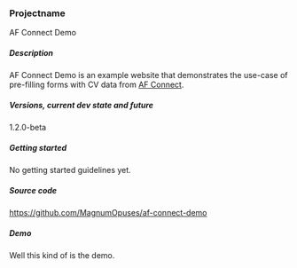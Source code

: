 ### Projectname

AF Connect Demo

##### Description

AF Connect Demo is an example website that demonstrates the use-case of pre-filling forms with CV data from [AF Connect](https://github.com/MagnumOpuses/af-connect).

##### Versions, current dev state and future

1.2.0-beta

##### Getting started

No getting started guidelines yet.

##### Source code

https://github.com/MagnumOpuses/af-connect-demo

##### Demo

Well this kind of is the demo.
